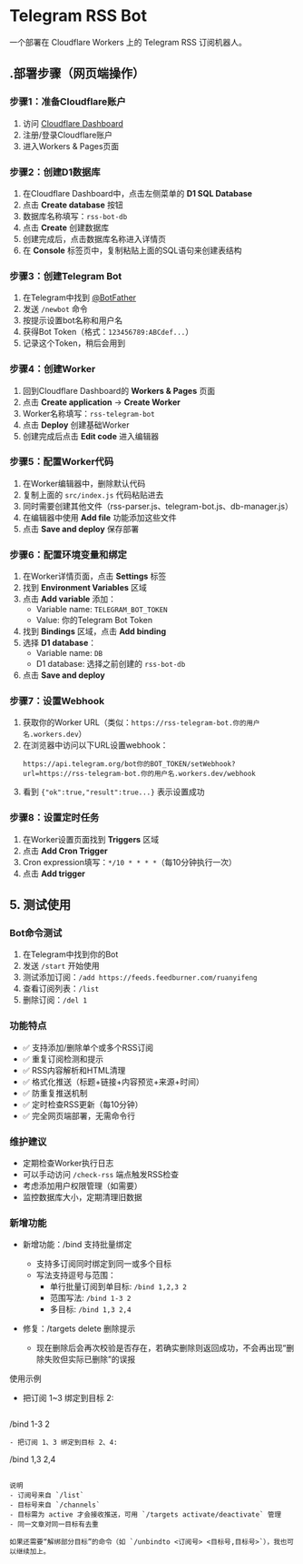 # Telegram RSS Bot

一个部署在 Cloudflare Workers 上的 Telegram RSS 订阅机器人。

## .部署步骤（网页端操作）

### 步骤1：准备Cloudflare账户
1. 访问 [Cloudflare Dashboard](https://dash.cloudflare.com/)
2. 注册/登录Cloudflare账户
3. 进入Workers & Pages页面

### 步骤2：创建D1数据库
1. 在Cloudflare Dashboard中，点击左侧菜单的 **D1 SQL Database**
2. 点击 **Create database** 按钮
3. 数据库名称填写：`rss-bot-db`
4. 点击 **Create** 创建数据库
5. 创建完成后，点击数据库名称进入详情页
6. 在 **Console** 标签页中，复制粘贴上面的SQL语句来创建表结构

### 步骤3：创建Telegram Bot
1. 在Telegram中找到 [@BotFather](https://t.me/botfather)
2. 发送 `/newbot` 命令
3. 按提示设置bot名称和用户名
4. 获得Bot Token（格式：`123456789:ABCdef...`）
5. 记录这个Token，稍后会用到

### 步骤4：创建Worker
1. 回到Cloudflare Dashboard的 **Workers & Pages** 页面
2. 点击 **Create application** → **Create Worker**
3. Worker名称填写：`rss-telegram-bot`
4. 点击 **Deploy** 创建基础Worker
5. 创建完成后点击 **Edit code** 进入编辑器

### 步骤5：配置Worker代码
1. 在Worker编辑器中，删除默认代码
2. 复制上面的 `src/index.js` 代码粘贴进去
3. 同时需要创建其他文件（rss-parser.js、telegram-bot.js、db-manager.js）
4. 在编辑器中使用 **Add file** 功能添加这些文件
5. 点击 **Save and deploy** 保存部署

### 步骤6：配置环境变量和绑定
1. 在Worker详情页面，点击 **Settings** 标签
2. 找到 **Environment Variables** 区域
3. 点击 **Add variable** 添加：
   - Variable name: `TELEGRAM_BOT_TOKEN`
   - Value: 你的Telegram Bot Token
4. 找到 **Bindings** 区域，点击 **Add binding**
5. 选择 **D1 database**：
   - Variable name: `DB`
   - D1 database: 选择之前创建的 `rss-bot-db`
6. 点击 **Save and deploy**

### 步骤7：设置Webhook
1. 获取你的Worker URL（类似：`https://rss-telegram-bot.你的用户名.workers.dev`）
2. 在浏览器中访问以下URL设置webhook：
   ```
   https://api.telegram.org/bot你的BOT_TOKEN/setWebhook?url=https://rss-telegram-bot.你的用户名.workers.dev/webhook
   ```
3. 看到 `{"ok":true,"result":true...}` 表示设置成功

### 步骤8：设置定时任务
1. 在Worker设置页面找到 **Triggers** 区域
2. 点击 **Add Cron Trigger**
3. Cron expression填写：`*/10 * * * *`（每10分钟执行一次）
4. 点击 **Add trigger**

## 5. 测试使用

### Bot命令测试
1. 在Telegram中找到你的Bot
2. 发送 `/start` 开始使用
3. 测试添加订阅：`/add https://feeds.feedburner.com/ruanyifeng`
4. 查看订阅列表：`/list`
5. 删除订阅：`/del 1`

### 功能特点
- ✅ 支持添加/删除单个或多个RSS订阅
- ✅ 重复订阅检测和提示
- ✅ RSS内容解析和HTML清理
- ✅ 格式化推送（标题+链接+内容预览+来源+时间）
- ✅ 防重复推送机制
- ✅ 定时检查RSS更新（每10分钟）
- ✅ 完全网页端部署，无需命令行

### 维护建议
- 定期检查Worker执行日志
- 可以手动访问 `/check-rss` 端点触发RSS检查
- 考虑添加用户权限管理（如需要）
- 监控数据库大小，定期清理旧数据

### 新增功能
- 新增功能：/bind 支持批量绑定
  - 支持多订阅同时绑定到同一或多个目标
  - 写法支持逗号与范围：
    - 单行批量订阅到单目标: `/bind 1,2,3 2`
    - 范围写法: `/bind 1-3 2`
    - 多目标: `/bind 1,3 2,4`

- 修复：/targets delete 删除提示
  - 现在删除后会再次校验是否存在，若确实删除则返回成功，不会再出现“删除失败但实际已删除”的误报

使用示例
- 把订阅 1~3 绑定到目标 2:
  ```
/bind 1-3 2
  ```
- 把订阅 1、3 绑定到目标 2、4:
  ```
/bind 1,3 2,4
  ```

说明
- 订阅号来自 `/list`
- 目标号来自 `/channels`
- 目标需为 active 才会接收推送，可用 `/targets activate/deactivate` 管理
- 同一文章对同一目标有去重

如果还需要“解绑部分目标”的命令（如 `/unbindto <订阅号> <目标号,目标号>`），我也可以继续加上。
